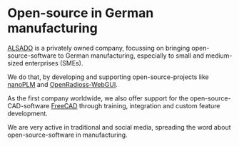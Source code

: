 # Open-source in German manufacturing

[ALSADO](https://www.alsado.de) is a privately owned company, focussing on bringing open-source-software to German manufacturing, especially to small and medium-sized enterprises (SMEs).

We do that, by developing and supporting open-source-projects like [nanoPLM](https://github.com/alekssadowski95/nanoPLM) and [OpenRadioss-WebGUI](https://github.com/alekssadowski95/OpenRadioss-WebGUI).

As the first company worldwide, we also offer support for the open-source-CAD-software [FreeCAD](https://github.com/FreeCAD/FreeCAD) through training, integration and custom feature development.

We are very active in traditional and social media, spreading the word about open-source-software in manufacturing.
